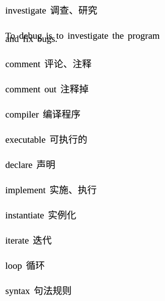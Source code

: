 <font style="font-size: 30px; color: black; font-family: 微软雅黑; white-space: pre-wrap; line-height: 10px; word-spacing: 5px; word-break: normal">

investigate 调查、研究

To debug is to investigate the program and fix bugs.

comment 评论、注释

comment out 注释掉

compiler 编译程序

executable 可执行的

declare 声明

implement 实施、执行

instantiate 实例化

iterate 迭代

loop 循环

syntax 句法规则


</font>
